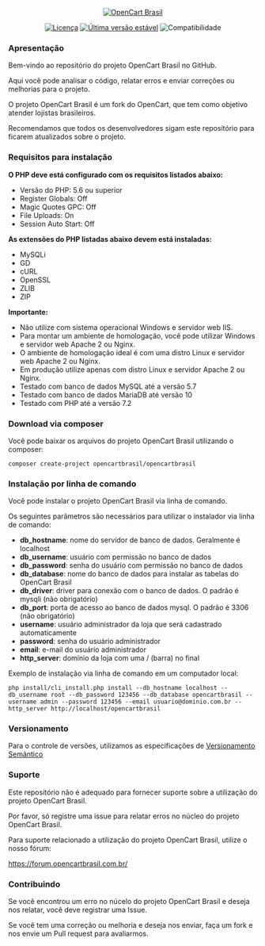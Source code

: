 <p align="center"><a href="https://www.opencartbrasil.com.br/"><img src="https://forum.opencartbrasil.com.br/ext/sitesplat/flatbootsminicms/images/logo/logo-colorida.png" alt="OpenCart Brasil"></a>
</p>

<p align="center">
<a href="./LICENSE"><img src="https://poser.pugx.org/opencartbrasil/opencartbrasil/license" alt="Licença"></a> 
<a href="./CHANGELOG.md"><img src="https://poser.pugx.org/opencartbrasil/opencartbrasil/v/stable" alt="Última versão estável"></a>
<img src="https://img.shields.io/badge/opencart-3.0.2.0-blue.svg" alt="Compatibilidade">
</p>

### Apresentação

Bem-vindo ao repositório do projeto OpenCart Brasil no GitHub.

Aqui você pode analisar o código, relatar erros e enviar correções ou melhorias para o projeto.

O projeto OpenCart Brasil é um fork do OpenCart, que tem como objetivo atender lojistas brasileiros.

Recomendamos que todos os desenvolvedores sigam este repositório para ficarem atualizados sobre o projeto.

### Requisitos para instalação

**O PHP deve está configurado com os requisitos listados abaixo:**

- Versão do PHP: 5.6 ou superior
- Register Globals: Off
- Magic Quotes GPC: Off
- File Uploads: On
- Session Auto Start: Off

**As extensões do PHP listadas abaixo devem está instaladas:**

- MySQLi
- GD
- cURL
- OpenSSL
- ZLIB
- ZIP

**Importante:**

- Não utilize com sistema operacional Windows e servidor web IIS.
- Para montar um ambiente de homologação, você pode utilizar Windows e servidor web Apache 2 ou Nginx.
- O ambiente de homologação ideal é com uma distro Linux e servidor web Apache 2 ou Nginx.
- Em produção utilize apenas com distro Linux e servidor Apache 2 ou Nginx.
- Testado com banco de dados MySQL até a versão 5.7  
- Testado com banco de dados MariaDB até versão 10
- Testado com PHP até a versão 7.2

### Download via composer

Você pode baixar os arquivos do projeto OpenCart Brasil utilizando o composer:

``composer create-project opencartbrasil/opencartbrasil``

### Instalação por linha de comando

Você pode instalar o projeto OpenCart Brasil via linha de comando.

Os seguintes parâmetros são necessários para utilizar o instalador via linha de comando:

- **db_hostname**: nome do servidor de banco de dados. Geralmente é localhost
- **db_username**: usuário com permissão no banco de dados
- **db_password**: senha do usuário com permissão no banco de dados
- **db_database**: nome do banco de dados para instalar as tabelas do OpenCart Brasil
- **db_driver**: driver para conexão com o banco de dados. O padrão é mysqli (não obrigatório)
- **db_port**: porta de acesso ao banco de dados mysql. O padrão é 3306 (não obrigatório)
- **username**: usuário administrador da loja que será cadastrado automaticamente
- **password**: senha do usuário administrador
- **email**: e-mail do usuário administrador
- **http_server**: domínio da loja com uma / (barra) no final

Exemplo de instalação via linha de comando em um computador local:

``php install/cli_install.php install --db_hostname localhost --db_username root --db_password 123456 --db_database opencartbrasil --username admin --password 123456 --email usuario@dominio.com.br --http_server http://localhost/opencartbrasil``

### Versionamento

Para o controle de versões, utilizamos as especificações de [Versionamento Semântico](https://semver.org/lang/pt-BR/spec/v2.0.0.html)

### Suporte

Este repositório não é adequado para fornecer suporte sobre a utilização do projeto OpenCart Brasil.

Por favor, só registre uma issue para relatar erros no núcleo do projeto OpenCart Brasil.

Para suporte relacionado a utilização do projeto OpenCart Brasil, utilize o nosso fórum:

https://forum.opencartbrasil.com.br/

### Contribuindo

Se você encontrou um erro no núcelo do projeto OpenCart Brasil e deseja nos relatar, você deve registrar uma Issue.

Se você tem uma correção ou melhoria e deseja nos enviar, faça um fork e nos envie um Pull request para avaliarmos.
